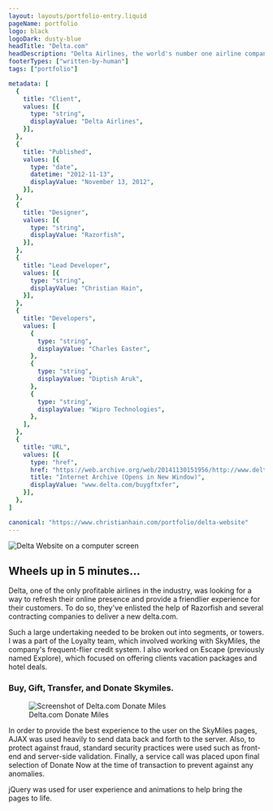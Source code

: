```yaml
---
layout: layouts/portfolio-entry.liquid
pageName: portfolio
logo: black
logoDark: dusty-blue
headTitle: "Delta.com"
headDescription: "Delta Airlines, the world's number one airline company, took on the task of rebuilding their website from the ground up. Their site is now built upon an HTML 5 backbone and uses the latest in Javascript and Ajax to offer a fresh new user experience."
footerTypes: ["written-by-human"]
tags: ["portfolio"]

metadata: [
  {
    title: "Client",
    values: [{
      type: "string",
      displayValue: "Delta Airlines",
    }],
  },
  {
    title: "Published",
    values: [{
      type: "date",
      datetime: "2012-11-13",
      displayValue: "November 13, 2012",
    }],
  },
  {
    title: "Designer",
    values: [{
      type: "string",
      displayValue: "Razorfish",
    }],
  },
  {
    title: "Lead Developer",
    values: [{
      type: "string",
      displayValue: "Christian Hain",
    }],
  },
  {
    title: "Developers",
    values: [
      {
        type: "string",
        displayValue: "Charles Easter",
      },
      {
        type: "string",
        displayValue: "Diptish Aruk",
      },
      {
        type: "string",
        displayValue: "Wipro Technologies",
      },
    ],
  },
  {
    title: "URL",
    values: [{
      type: "href",
      href: "https://web.archive.org/web/20141130151956/http://www.delta.com/buygftxfer/",
      title: "Internet Archive (Opens in New Window)",
      displayValue: "www.delta.com/buygftxfer",
    }],
  },
]

canonical: "https://www.christianhain.com/portfolio/delta-website"
---
```


![Delta Website on a computer screen](https://assets.christianhain.com/pages/portfolio/delta-website/delta20121114.png)

## Wheels up in 5 minutes...

Delta, one of the only profitable airlines in the industry, was looking for a
way to refresh their online presence and provide a friendlier experience for
their customers. To do so, they've enlisted the help of Razorfish and several
contracting companies to deliver a new delta.com.

Such a large undertaking needed to be broken out into segments, or towers. I was
a part of the Loyalty team, which involved working with SkyMiles, the company's
frequent-flier credit system. I also worked on Escape (previously named
Explore), which focused on offering clients vacation packages and hotel deals.

### Buy, Gift, Transfer, and Donate Skymiles.

<figure data-theme="polaroid">
  <img 
    alt="Screenshot of Delta.com Donate Miles" 
    src="https://assets.christianhain.com/pages/portfolio/delta-website/delta_donatemiles20130412.jpg"
  >
  <figcaption>Delta.com Donate Miles</figcaption>
</figure>

In order to provide the best experience to the user on the SkyMiles pages, AJAX
was used heavily to send data back and forth to the server. Also, to protect
against fraud, standard security practices were used such as front-end and
server-side validation. Finally, a service call was placed upon final selection
of Donate Now at the time of transaction to prevent against any anomalies.

jQuery was used for user experience and animations to help bring the pages to
life.
